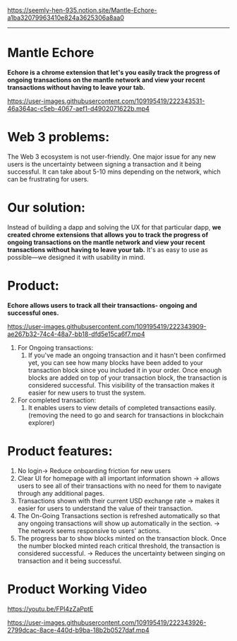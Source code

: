 https://seemly-hen-935.notion.site/Mantle-Echore-a1ba32079963410e824a3625306a8aa0

---
# Mantle Echore

**Echore is a chrome extension that let's you easily track the progress of ongoing transactions on the mantle network and view your recent transactions without having to leave your tab.**

https://user-images.githubusercontent.com/109195419/222343531-46a364ac-c5eb-4067-aef1-d4902071622b.mp4


# Web 3 problems:

The Web 3 ecosystem is not user-friendly. One major issue for any new users is the uncertainty between signing a transaction and it being successful. It can take about 5-10 mins depending on the network, which can be frustrating for users.

# Our solution:

Instead of building a dapp and solving the UX for that particular dapp, **we created chrome extensions that allows you to track the progress of ongoing transactions on the mantle network and view your recent transactions without having to leave your tab.** It's as easy to use as possible—we designed it with usability in mind.

# Product:

**Echore allows users to track all their transactions- ongoing and successful ones.**


https://user-images.githubusercontent.com/109195419/222343909-ae267b32-74c4-48a7-bb18-dfd5e15ca6f7.mp4


1. For Ongoing transactions:
    1. If you've made an ongoing transaction and it hasn't been confirmed yet, you can see how many blocks have been added to your transaction block since you included it in your order. Once enough blocks are added on top of your transaction block, the transaction is considered successful. This visibility of the transaction makes it easier for new users to trust the system.
2. For completed transaction:
    1. It enables users to view details of completed transactions easily. (removing the need to go and search for transactions in blockchain explorer)

# Product features:

1. No login→ Reduce onboarding friction for new users
2. Clear UI for homepage with all important information shown → allows users to see all of their transactions with no need for them to navigate through any additional pages.
3. Transactions shown with their current USD exchange rate → makes it easier for users to understand the value of their transaction.
4. The On-Going Transactions section is refreshed automatically so that any ongoing transactions will show up automatically in the section. → The network seems responsive to users' actions.
5. The progress bar to show blocks minted on the transaction block. Once the number blocked minted reach critical threshold, the transaction is considered successful. → Reduces the uncertainty between singing on transaction and it being successful.

# Product Working Video
https://youtu.be/FPl4zZaPptE

https://user-images.githubusercontent.com/109195419/222343926-2799dcac-8ace-440d-b9ba-18b2b0527daf.mp4

